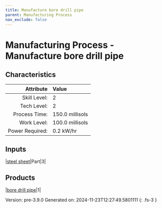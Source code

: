```yaml
---
title: Manufacture bore drill pipe
parent: Manufacturing Process
nav_exclude: false
---
```

# Manufacturing Process - Manufacture bore drill pipe


## Characteristics

| Attribute      | Value |
|--------:|:------|
|Skill Level:|2|
|Tech Level:|2|
|Process Time:|150.0 millisols|
|Work Level:|100.0 millisols|
|Power Required:|0.2 kW/hr|

## Inputs

|[steel sheet](../part/steel-sheet.html)|Part|3|

## Products

|[bore drill pipe](../part/bore-drill-pipe.html)|1|


Version: pre-3.9.0 Generated on: 2024-11-23T12:27:49.5801111
{: .fs-3 }


